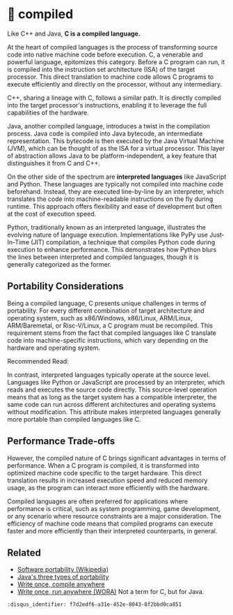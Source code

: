 # 🔨 compiled

Like C++ and Java, **C is a compiled language.**

At the heart of compiled languages is the process of transforming source code
into native machine code before execution. C, a venerable and powerful language,
epitomizes this category. Before a C program can run, it is compiled into the
instruction set architecture (ISA) of the target processor. This direct
translation to machine code allows C programs to execute efficiently and
directly on the processor, without any intermediary.

C++, sharing a lineage with C, follows a similar path. It is directly compiled
into the target processor's instructions, enabling it to leverage the full
capabilities of the hardware.

Java, another compiled language, introduces a twist in the compilation process.
Java code is compiled into Java bytecode, an intermediate representation. This
bytecode is then executed by the Java Virtual Machine (JVM), which can be
thought of as the ISA for a virtual processor. This layer of abstraction allows
Java to be platform-independent, a key feature that distinguishes it from C and
C++.

On the other side of the spectrum are **interpreted languages** like JavaScript and
Python. These languages are typically not compiled into machine code beforehand.
Instead, they are executed line-by-line by an interpreter, which translates the
code into machine-readable instructions on the fly during runtime. This approach
offers flexibility and ease of development but often at the cost of execution
speed.

Python, traditionally known as an interpreted language, illustrates the evolving
nature of language execution. Implementations like PyPy use Just-In-Time (JIT)
compilation, a technique that compiles Python code during execution to enhance
performance. This demonstrates how Python blurs the lines between interpreted
and compiled languages, though it is generally categorized as the former.

## Portability Considerations

Being a compiled language, C presents unique challenges in terms of portability.
For every different combination of target architecture and operating system,
such as x86/Windows, x86/Linux, ARM/Linux, ARM/Baremetal, or Risc-V/Linux, a C
program must be recompiled. This requirement stems from the fact that compiled
languages like C translate code into machine-specific instructions, which vary
depending on the hardware and operating system.

Recommended Read: [](portable.md)

In contrast, interpreted languages typically operate at the source level.
Languages like Python or JavaScript are processed by an interpreter, which reads
and executes the source code directly. This source-level operation means that as
long as the target system has a compatible interpreter, the same code can run
across different architectures and operating systems without modification. This
attribute makes interpreted languages generally more portable than compiled
languages like C.

## Performance Trade-offs

However, the compiled nature of C brings significant advantages in terms of
performance. When a C program is compiled, it is transformed into optimized
machine code specific to the target hardware. This direct translation results in
increased execution speed and reduced memory usage, as the program can interact
more efficiently with the hardware.

Compiled languages are often preferred for applications where performance is
critical, such as system programming, game development, or any scenario where
resource constraints are a major consideration. The efficiency of machine code
means that compiled programs can execute faster and more efficiently than their
interpreted counterparts, in general.

## Related

- [Software portability
  (Wikipedia)](https://en.wikipedia.org/wiki/Software_portability)
- [Java's three types of
  portability](https://www.infoworld.com/article/2076944/java-s-three-types-of-portability.html)
- [Write once, compile
  anywhere](https://en.wikipedia.org/wiki/Write_once,_compile_anywhere)
- [Write once, run anywhere (WORA)](https://en.wikipedia.org/wiki/Write_once,_compile_anywhere)
  Not a term for C, but for Java.

```{disqus}
:disqus_identifier: f7d2edf6-a31e-452e-8043-8f2bbd0ca851
```
